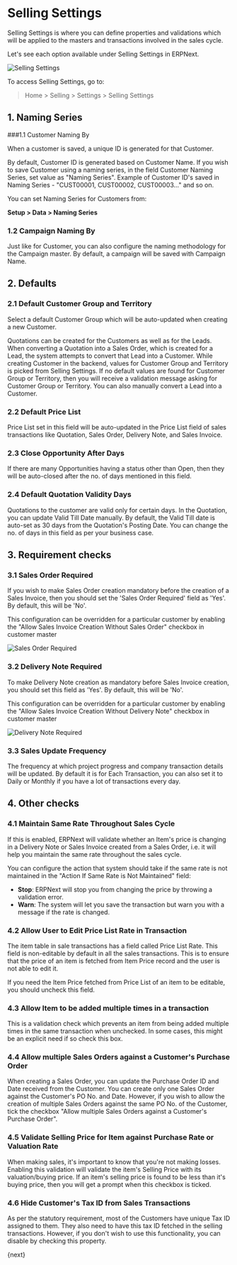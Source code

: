 # Selling Settings

Selling Settings is where you can define properties and validations which will be applied to the masters and transactions involved in the sales cycle.

Let's see each option available under Selling Settings in ERPNext.

<img class="screenshot" alt="Selling Settings" src="{{docs_base_url}}/v13/assets/img/selling/selling-settings.png">

To access Selling Settings, go to:
> Home > Selling > Settings > Selling Settings

## 1. Naming Series
###1.1 Customer Naming By

When a customer is saved, a unique ID is generated for that Customer.

By default, Customer ID is generated based on Customer Name. If you wish to save Customer using a naming series, in the field Customer Naming Series, set value as "Naming Series". Example of Customer ID's saved in Naming Series - "CUST00001, CUST00002, CUST00003..." and so on.

You can set Naming Series for Customers from:

**Setup > Data > Naming Series**

### 1.2 Campaign Naming By

Just like for Customer, you can also configure the naming methodology for the Campaign master. By default, a campaign will be saved with Campaign Name.

## 2. Defaults
### 2.1 Default Customer Group and Territory

Select a default Customer Group which will be auto-updated when creating a new Customer.

Quotations can be created for the Customers as well as for the Leads. When converting a Quotation into a Sales Order, which is created for a Lead, the system attempts to convert that Lead into a Customer. While creating Customer in the backend, values for Customer Group and Territory is picked from Selling Settings. If no default values are found for Customer Group or Territory, then you will receive a validation message asking for Customer Group or Territory. You can also manually convert a Lead into a Customer.

### 2.2 Default Price List

Price List set in this field will be auto-updated in the Price List field of sales transactions like Quotation, Sales Order, Delivery Note, and Sales Invoice.

### 2.3 Close Opportunity After Days

If there are many Opportunities having a status other than Open, then they will be auto-closed after the no. of days mentioned in this field.

### 2.4 Default Quotation Validity Days

Quotations to the customer are valid only for certain days. In the Quotation, you can update Valid Till Date manually. By default, the Valid Till date is auto-set as 30 days from the Quotation's Posting Date. You can change the no. of days in this field as per your business case.

## 3. Requirement checks
### 3.1 Sales Order Required

If you wish to make Sales Order creation mandatory before the creation of a Sales Invoice, then you should set the 'Sales Order Required' field as 'Yes'. By default, this will be 'No'.

This configuration can be overridden for a particular customer by enabling the "Allow Sales Invoice Creation Without Sales Order" checkbox in customer master

<img alt="Sales Order Required" class="screenshot" src="{{docs_base_url}}/v13/assets/img/selling/so-required.png">

### 3.2 Delivery Note Required

To make Delivery Note creation as mandatory before Sales Invoice creation, you should set this field as 'Yes'. By default, this will be 'No'.

This configuration can be overridden for a particular customer by enabling the "Allow Sales Invoice Creation Without Delivery Note" checkbox in customer master

<img alt="Delivery Note Required" class="screenshot" src="{{docs_base_url}}/v13/assets/img/selling/dn-required.png">

### 3.3 Sales Update Frequency
The frequency at which project progress and company transaction details will be updated. By default it is for Each Transaction, you can also set it to Daily or Monthly if you have a lot of transactions every day.

## 4. Other checks
### 4.1 Maintain Same Rate Throughout Sales Cycle

If this is enabled, ERPNext will validate whether an Item's price is changing in a Delivery Note or Sales Invoice created from a Sales Order, i.e. it will help you maintain the same rate throughout the sales cycle.

You can configure the action that system should take if the same rate is not maintained in the "Action If Same Rate is Not Maintained" field:

- **Stop**: ERPNext will stop you from changing the price by throwing a validation error.
- **Warn**: The system will let you save the transaction but warn you with a message if the rate is changed.

### 4.2 Allow User to Edit Price List Rate in Transaction

The item table in sale transactions has a field called Price List Rate. This field is non-editable by default in all the sales transactions. This is to ensure that the price of an item is fetched from Item Price record and the user is not able to edit it.

If you need the Item Price fetched from Price List of an item to be editable, you should uncheck this field.

### 4.3 Allow Item to be added multiple times in a transaction
This is a validation check which prevents an item from being added multiple times in the same transaction when unchecked. In some cases, this might be an explicit need if so check this box.

### 4.4 Allow multiple Sales Orders against a Customer's Purchase Order
When creating a Sales Order, you can update the Purchase Order ID and Date received from the Customer. You can create only one Sales Order against the Customer's PO No. and Date. However, if you wish to allow the creation of multiple Sales Orders against the same PO No. of the Customer, tick the checkbox "Allow multiple Sales Orders against a Customer's Purchase Order".

### 4.5 Validate Selling Price for Item against Purchase Rate or Valuation Rate
When making sales, it's important to know that you're not making losses. Enabling this validation will validate the item's Selling Price with its valuation/buying price. If an item's selling price is found to be less than it's buying price, then you will get a prompt when this checkbox is ticked.

### 4.6 Hide Customer's Tax ID from Sales Transactions
As per the statutory requirement, most of the Customers have unique Tax ID assigned to them. They also need to have this tax ID fetched in the selling transactions. However, if you don't wish to use this functionality, you can disable by checking this property.

{next}
